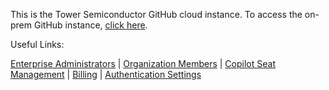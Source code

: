 This is the Tower Semiconductor GitHub cloud instance.  To access the on-prem GitHub instance, [click here](http://jaz-github.corp.towersemi.com).

Useful Links:

<a href=https://github.com/enterprises/towerjazz/admins>Enterprise Administrators</a> |
<a href=https://github.com/orgs/Tower-Semiconductor/people>Organization Members</a> |
<a href=https://github.com/organizations/Tower-Semiconductor/settings/copilot/seat_management>Copilot Seat Management</a> |
<a href=https://github.com/enterprises/towerjazz/billing>Billing</a> |
<a href=https://github.com/enterprises/towerjazz/settings/security>Authentication Settings</a>
